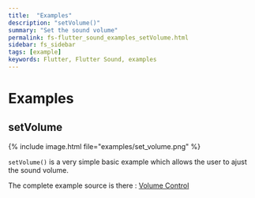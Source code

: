 ```yaml
---
title:  "Examples"
description: "setVolume()"
summary: "Set the sound volume"
permalink: fs-flutter_sound_examples_setVolume.html
sidebar: fs_sidebar
tags: [example]
keywords: Flutter, Flutter Sound, examples
---
```

# Examples


## setVolume

{% include image.html file="examples/set_volume.png" %}

`setVolume()` is a very simple basic example which allows the user to ajust the sound volume.

The complete example source is there : [Volume Control](https://github.com/canardoux/flutter_sound/blob/master/flutter_sound/example/lib/volume_control/volume_control.dart)
